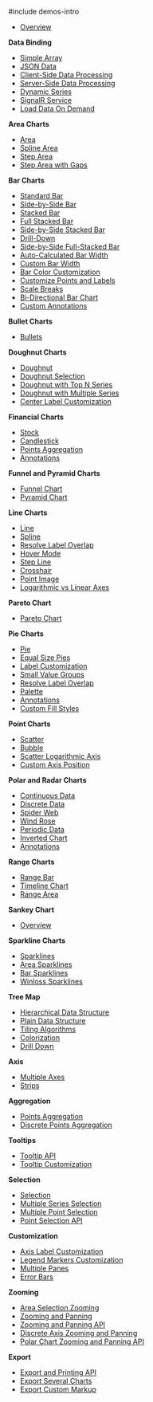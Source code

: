 #include demos-intro

- [Overview](https://js.devexpress.com/Demos/WidgetsGallery/Demo/Charts/Overview/)

**Data Binding**

- [Simple Array](https://js.devexpress.com/Demos/WidgetsGallery/Demo/Charts/SimpleArray/)
- [JSON Data](https://js.devexpress.com/Demos/WidgetsGallery/Demo/Charts/AjaxRequest/)
- [Client-Side Data Processing](https://js.devexpress.com/Demos/WidgetsGallery/Demo/Charts/ClientSideDataProcessing/)
- [Server-Side Data Processing](https://js.devexpress.com/Demos/WidgetsGallery/Demo/Charts/ServerSideDataProcessing/)
- [Dynamic Series](https://js.devexpress.com/Demos/WidgetsGallery/Demo/Charts/DynamicSeries/)
- [SignalR Service](https://js.devexpress.com/Demos/WidgetsGallery/Demo/Charts/SignalRService/)
- [Load Data On Demand](https://js.devexpress.com/Demos/WidgetsGallery/Demo/Charts/LoadDataOnDemand/)

**Area Charts**

- [Area](https://js.devexpress.com/Demos/WidgetsGallery/Demo/Charts/Area/)
- [Spline Area](https://js.devexpress.com/Demos/WidgetsGallery/Demo/Charts/SplineArea/)
- [Step Area](https://js.devexpress.com/Demos/WidgetsGallery/Demo/Charts/StepArea/)
- [Step Area with Gaps](https://js.devexpress.com/Demos/WidgetsGallery/Demo/Charts/NullPointSupport/)

**Bar Charts**

- [Standard Bar](https://js.devexpress.com/Demos/WidgetsGallery/Demo/Charts/StandardBar/)
- [Side-by-Side Bar](https://js.devexpress.com/Demos/WidgetsGallery/Demo/Charts/SideBySideBar/)
- [Stacked Bar](https://js.devexpress.com/Demos/WidgetsGallery/Demo/Charts/StackedBar/)
- [Full Stacked Bar](https://js.devexpress.com/Demos/WidgetsGallery/Demo/Charts/FullStackedBar/)
- [Side-by-Side Stacked Bar](https://js.devexpress.com/Demos/WidgetsGallery/Demo/Charts/SideBySideStackedBar/)
- [Drill-Down](https://js.devexpress.com/Demos/WidgetsGallery/Demo/Charts/BarDrillDown/)
- [Side-by-Side Full-Stacked Bar](https://js.devexpress.com/Demos/WidgetsGallery/Demo/Charts/SideBySideFullStackedBar/)
- [Auto-Calculated Bar Width](https://js.devexpress.com/Demos/WidgetsGallery/Demo/Charts/AutoCalculatedBarWidth/)
- [Custom Bar Width](https://js.devexpress.com/Demos/WidgetsGallery/Demo/Charts/CustomBarWidth/)
- [Bar Color Customization](https://js.devexpress.com/Demos/WidgetsGallery/Demo/Charts/BarColorCustomization/)
- [Customize Points and Labels](https://js.devexpress.com/Demos/WidgetsGallery/Demo/Charts/CustomizePointsAndLabels/)
- [Scale Breaks](https://js.devexpress.com/Demos/WidgetsGallery/Demo/Charts/ScaleBreaks/)
- [Bi-Directional Bar Chart](https://js.devexpress.com/Demos/WidgetsGallery/Demo/Charts/BiDirectionalBarChart/)
- [Custom Annotations](https://js.devexpress.com/Demos/WidgetsGallery/Demo/Charts/CustomAnnotations/)

**Bullet Charts**

- [Bullets](https://js.devexpress.com/Demos/WidgetsGallery/Demo/Charts/SimpleBullets/)

**Doughnut Charts**

- [Doughnut](https://js.devexpress.com/Demos/WidgetsGallery/Demo/Charts/Doughnut/)
- [Doughnut Selection](https://js.devexpress.com/Demos/WidgetsGallery/Demo/Charts/DoughnutSelection/)
- [Doughnut with Top N Series](https://js.devexpress.com/Demos/WidgetsGallery/Demo/Charts/DoughnutWithTopNSeries/)
- [Doughnut with Multiple Series](https://js.devexpress.com/Demos/WidgetsGallery/Demo/Charts/PieWithMultipleSeries/)
- [Center Label Customization](https://js.devexpress.com/Demos/WidgetsGallery/Demo/Charts/CenterLabelCustomization/)

**Financial Charts**

- [Stock](https://js.devexpress.com/Demos/WidgetsGallery/Demo/Charts/Stock/)
- [Candlestick](https://js.devexpress.com/Demos/WidgetsGallery/Demo/Charts/Candlestick/)
- [Points Aggregation](https://js.devexpress.com/Demos/WidgetsGallery/Demo/Charts/PointsAggregationFinancialChart/)
- [Annotations](https://js.devexpress.com/Demos/WidgetsGallery/Demo/Charts/Annotation/)

**Funnel and Pyramid Charts**

- [Funnel Chart](https://js.devexpress.com/Demos/WidgetsGallery/Demo/Charts/FunnelChart/)
- [Pyramid Chart](https://js.devexpress.com/Demos/WidgetsGallery/Demo/Charts/PyramidChart/)

**Line Charts**

- [Line](https://js.devexpress.com/Demos/WidgetsGallery/Demo/Charts/Line/)
- [Spline](https://js.devexpress.com/Demos/WidgetsGallery/Demo/Charts/Spline/)
- [Resolve Label Overlap](https://js.devexpress.com/Demos/WidgetsGallery/Demo/Charts/ResolveLabelOverlap/)
- [Hover Mode](https://js.devexpress.com/Demos/WidgetsGallery/Demo/Charts/HoverMode/)
- [Step Line](https://js.devexpress.com/Demos/WidgetsGallery/Demo/Charts/StepLine/)
- [Crosshair](https://js.devexpress.com/Demos/WidgetsGallery/Demo/Charts/Crosshair/)
- [Point Image](https://js.devexpress.com/Demos/WidgetsGallery/Demo/Charts/PointImage/)
- [Logarithmic vs Linear Axes](https://js.devexpress.com/Demos/WidgetsGallery/Demo/Charts/LogarithmicVsLinearAxes/)

**Pareto Chart**

- [Pareto Chart](https://js.devexpress.com/Demos/WidgetsGallery/Demo/Charts/ParetoChart/)

**Pie Charts**

- [Pie](https://js.devexpress.com/Demos/WidgetsGallery/Demo/Charts/Pie/)
- [Equal Size Pies](https://js.devexpress.com/Demos/WidgetsGallery/Demo/Charts/EqualSizePies/)
- [Label Customization](https://js.devexpress.com/Demos/WidgetsGallery/Demo/Charts/LabelCustomization/)
- [Small Value Groups](https://js.devexpress.com/Demos/WidgetsGallery/Demo/Charts/SmallValueGroups/)
- [Resolve Label Overlap](https://js.devexpress.com/Demos/WidgetsGallery/Demo/Charts/PieResolveLabelOverlap/)
- [Palette](https://js.devexpress.com/Demos/WidgetsGallery/Demo/Charts/Palette/)
- [Annotations](https://js.devexpress.com/Demos/WidgetsGallery/Demo/Charts/PieAnnotations/)
- [Custom Fill Styles](https://js.devexpress.com/Demos/WidgetsGallery/Demo/Charts/CustomFillStyles/)

**Point Charts**

- [Scatter](https://js.devexpress.com/Demos/WidgetsGallery/Demo/Charts/Scatter/)
- [Bubble](https://js.devexpress.com/Demos/WidgetsGallery/Demo/Charts/Bubble/)
- [Scatter Logarithmic Axis](https://js.devexpress.com/Demos/WidgetsGallery/Demo/Charts/LogarithmicAxis/)
- [Custom Axis Position](https://js.devexpress.com/Demos/WidgetsGallery/Demo/Charts/AxisCustomPosition/)

**Polar and Radar Charts**

- [Continuous Data](https://js.devexpress.com/Demos/WidgetsGallery/Demo/Charts/ContinuousData/)
- [Discrete Data](https://js.devexpress.com/Demos/WidgetsGallery/Demo/Charts/DiscreteData/)
- [Spider Web](https://js.devexpress.com/Demos/WidgetsGallery/Demo/Charts/SpiderWeb/)
- [Wind Rose](https://js.devexpress.com/Demos/WidgetsGallery/Demo/Charts/WindRose/)
- [Periodic Data](https://js.devexpress.com/Demos/WidgetsGallery/Demo/Charts/PeriodicData/)
- [Inverted Chart](https://js.devexpress.com/Demos/WidgetsGallery/Demo/Charts/InvertedChart/)
- [Annotations](https://js.devexpress.com/Demos/WidgetsGallery/Demo/Charts/PolarChartAnnotations/)

**Range Charts**

- [Range Bar](https://js.devexpress.com/Demos/WidgetsGallery/Demo/Charts/RangeBar/)
- [Timeline Chart](https://js.devexpress.com/Demos/WidgetsGallery/Demo/Charts/Timeline/)
- [Range Area](https://js.devexpress.com/Demos/WidgetsGallery/Demo/Charts/RangeArea/)

**Sankey Chart**

- [Overview](https://js.devexpress.com/Demos/WidgetsGallery/Demo/Charts/SankeyChart/)

**Sparkline Charts**

- [Sparklines](https://js.devexpress.com/Demos/WidgetsGallery/Demo/Charts/SimpleSparklines/)
- [Area Sparklines](https://js.devexpress.com/Demos/WidgetsGallery/Demo/Charts/AreaSparklines/)
- [Bar Sparklines](https://js.devexpress.com/Demos/WidgetsGallery/Demo/Charts/BarSparklines/)
- [Winloss Sparklines](https://js.devexpress.com/Demos/WidgetsGallery/Demo/Charts/WinlossSparklines/)

**Tree Map**

- [Hierarchical Data Structure](https://js.devexpress.com/Demos/WidgetsGallery/Demo/Charts/HierarchicalDataStructure/)
- [Plain Data Structure](https://js.devexpress.com/Demos/WidgetsGallery/Demo/Charts/FlatDataStructure/)
- [Tiling Algorithms](https://js.devexpress.com/Demos/WidgetsGallery/Demo/Charts/TilingAlgorithms/)
- [Colorization](https://js.devexpress.com/Demos/WidgetsGallery/Demo/Charts/Colorization/)
- [Drill Down](https://js.devexpress.com/Demos/WidgetsGallery/Demo/Charts/DrillDown/)

**Axis**

- [Multiple Axes](https://js.devexpress.com/Demos/WidgetsGallery/Demo/Charts/MultipleAxes/)
- [Strips](https://js.devexpress.com/Demos/WidgetsGallery/Demo/Charts/Strips/)

**Aggregation**

- [Points Aggregation](https://js.devexpress.com/Demos/WidgetsGallery/Demo/Charts/PointsAggregation/)
- [Discrete Points Aggregation](https://js.devexpress.com/Demos/WidgetsGallery/Demo/Charts/DiscretePointsAggregation/)

**Tooltips**

- [Tooltip API](https://js.devexpress.com/Demos/WidgetsGallery/Demo/Charts/TooltipAPI/)
- [Tooltip Customization](https://js.devexpress.com/Demos/WidgetsGallery/Demo/Charts/TooltipCustomization/)

**Selection**

- [Selection](https://js.devexpress.com/Demos/WidgetsGallery/Demo/Charts/Selection/)
- [Multiple Series Selection](https://js.devexpress.com/Demos/WidgetsGallery/Demo/Charts/MultipleSeriesSelection/)
- [Multiple Point Selection](https://js.devexpress.com/Demos/WidgetsGallery/Demo/Charts/MultiplePointSelection/)
- [Point Selection API](https://js.devexpress.com/Demos/WidgetsGallery/Demo/Charts/PointSelectionAPI/)

**Customization**

- [Axis Label Customization](https://js.devexpress.com/Demos/WidgetsGallery/Demo/Charts/AxisLabelCustomization/)
- [Legend Markers Customization](https://js.devexpress.com/Demos/WidgetsGallery/Demo/Charts/LegendMarkersCustomization/)
- [Multiple Panes](https://js.devexpress.com/Demos/WidgetsGallery/Demo/Charts/MultiplePanes/)
- [Error Bars](https://js.devexpress.com/Demos/WidgetsGallery/Demo/Charts/ErrorBars/)

**Zooming**

- [Area Selection Zooming](https://js.devexpress.com/Demos/WidgetsGallery/Demo/Charts/AreaSelectionZooming/)
- [Zooming and Panning](https://js.devexpress.com/Demos/WidgetsGallery/Demo/Charts/ZoomingAndScrolling/)
- [Zooming and Panning API](https://js.devexpress.com/Demos/WidgetsGallery/Demo/Charts/ZoomingAndScrollingAPI/)
- [Discrete Axis Zooming and Panning](https://js.devexpress.com/Demos/WidgetsGallery/Demo/Charts/DiscreteAxisZoomingAndScrolling/)
- [Polar Chart Zooming and Panning API](https://js.devexpress.com/Demos/WidgetsGallery/Demo/Charts/PolarChartZoomingAndScrollingAPI/)

**Export**

- [Export and Printing API](https://js.devexpress.com/Demos/WidgetsGallery/Demo/Charts/ExportAndPrintingAPI/)
- [Export Several Charts](https://js.devexpress.com/Demos/WidgetsGallery/Demo/Charts/ExportSeveralCharts/)
- [Export Custom Markup](https://js.devexpress.com/Demos/WidgetsGallery/Demo/Charts/ExportCustomMarkup/)

